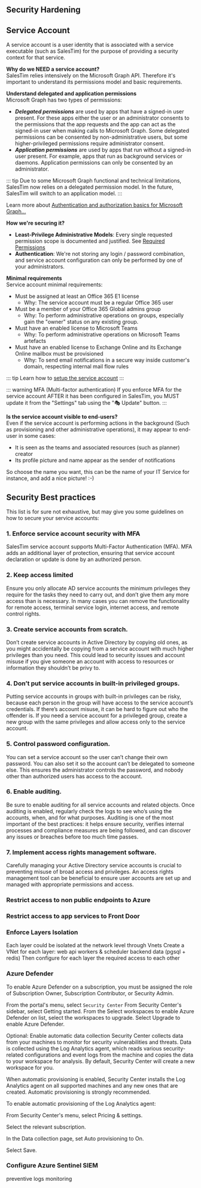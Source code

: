 ## Security Hardening <Badge text="draft" type="error"/>


## Service Account
A service account is a user identity that is associated with a service executable (such as SalesTim) for the purpose of providing a security context for that service.

**Why do we NEED a service account?**  
SalesTim relies intensively on the Microsoft Graph API. Therefore it's important to understand its permissions model and basic requirements.  

**Understand delegated and application permissions**  
Microsoft Graph has two types of permissions:
* ***Delegated permissions*** are used by apps that have a signed-in user present. For these apps either the user or an administrator consents to the permissions that the app requests and the app can act as the signed-in user when making calls to Microsoft Graph. Some delegated permissions can be consented by non-administrative users, but some higher-privileged permissions require administrator consent.
* ***Application permissions*** are used by apps that run without a signed-in user present. For example, apps that run as background services or daemons. Application permissions can only be consented by an administrator.

::: tip
Due to some Microsoft Graph functional and technical limitations, SalesTim now relies on a delegated permission model. In the future, SalesTim will switch to an application model.
::: 

Learn more about [Authentication and authorization basics for Microsoft Graph...](https://docs.microsoft.com/en-us/graph/auth/auth-concepts#microsoft-graph-permissions)

**How we're securing it?**
- **Least-Privilege Administrative Models**: Every single requested permission scope is documented and justified. See [Required Permissions](#required-permissions)
- **Authentication**: We're not storing any login / password combination, and service account configuration can only be performed by one of your administrators.

**Minimal requirements**  
Service account minimal requirements:
- Must be assigned at least an Office 365 E1 license
  * Why: The service account must be a regular Office 365 user
- Must be a member of your Office 365 Global admins group
  * Why: To perform administrative operations on groups, especially gain the "owner" status on any existing group.
- Must have an enabled license to Microsoft Teams
  * Why: To perform administrative operations on Microsoft Teams artefacts
- Must have an enabled license to Exchange Online and its Exchange Online mailbox must be provisioned
  * Why: To send email notifications in a secure way inside customer's domain, respecting internal mail flow rules

::: tip
Learn how to [setup the service account](https://help.salestim.com/articles/3507462-set-up-the-service-account)
:::

::: warning MFA (Multi-factor authentication)
If you enforce MFA for the service account AFTER it has been configured in SalesTim, you MUST update it from the "Settings" tab using the "🎭 Update" button.
:::

**Is the service account visible to end-users?**  
Even if the service account is performing actions in the background (Such as provisioning and other administrative operations), it may appear to end-user in some cases:
- It is seen as the teams and associated resources (such as planner) creator
- Its profile picture and name appear as the sender of notifications

So choose the name you want, this can be the name of your IT Service for instance, and add a nice picture! :-)

## Security Best practices

This list is for sure not exhaustive, but may give you some guidelines on how to secure your service accounts:

### 1. Enforce service account security with MFA
SalesTim service account supports Multi-Factor Authentication (MFA). MFA adds an additional layer of protection, ensuring that service account declaration or update is done by an authorized person.

### 2. Keep access limited
Ensure you only allocate AD service accounts the minimum privileges they require for the tasks they need to carry out, and don’t give them any more access than is necessary. In many cases you can remove the functionality for remote access, terminal service login, internet access, and remote control rights.

### 3. Create service accounts from scratch.
Don’t create service accounts in Active Directory by copying old ones, as you might accidentally be copying from a service account with much higher privileges than you need. This could lead to security issues and account misuse if you give someone an account with access to resources or information they shouldn’t be privy to.

### 4. Don’t put service accounts in built-in privileged groups.
Putting service accounts in groups with built-in privileges can be risky, because each person in the group will have access to the service account’s credentials. If there’s account misuse, it can be hard to figure out who the offender is. If you need a service account for a privileged group, create a new group with the same privileges and allow access only to the service account.

### 5. Control password configuration.
You can set a service account so the user can’t change their own password. You can also set it so the account can’t be delegated to someone else. This ensures the administrator controls the password, and nobody other than authorized users has access to the account.

### 6. Enable auditing.
Be sure to enable auditing for all service accounts and related objects. Once auditing is enabled, regularly check the logs to see who’s using the accounts, when, and for what purposes. Auditing is one of the most important of the best practices: it helps ensure security, verifies internal processes and compliance measures are being followed, and can discover any issues or breaches before too much time passes.

### 7. Implement access rights management software.
Carefully managing your Active Directory service accounts is crucial to preventing misuse of broad access and privileges. An access rights management tool can be beneficial to ensure user accounts are set up and managed with appropriate permissions and access.


### Restrict access to non public endpoints to Azure

### Restrict access to app services to Front Door

### Enforce Layers Isolation
Each layer could be isolated at the network level through Vnets
Create a VNet for each layer:
web
api
workers & scheduler
backend
data (pgsql + redis)
Then configure for each layer the required access to each other


### Azure Defender

To enable Azure Defender on a subscription, you must be assigned the role of Subscription Owner, Subscription Contributor, or Security Admin.

From the portal's menu, select `Security Center`
From Security Center's sidebar, select Getting started.
From the Select workspaces to enable Azure Defender on list, select the workspaces to upgrade.
Select Upgrade to enable Azure Defender.


Optional: Enable automatic data collection
Security Center collects data from your machines to monitor for security vulnerabilities and threats. Data is collected using the Log Analytics agent, which reads various security-related configurations and event logs from the machine and copies the data to your workspace for analysis. By default, Security Center will create a new workspace for you.

When automatic provisioning is enabled, Security Center installs the Log Analytics agent on all supported machines and any new ones that are created. Automatic provisioning is strongly recommended.

To enable automatic provisioning of the Log Analytics agent:

From Security Center's menu, select Pricing & settings.

Select the relevant subscription.

In the Data collection page, set Auto provisioning to On.

Select Save.

### Configure Azure Sentinel SIEM
preventive logs monitoring
